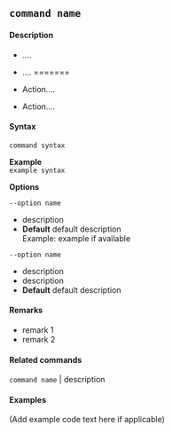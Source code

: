 ## `command name`
#### Description
* <Action> ....

* <Action>....
=======
* Action....  
* Action....  

#### Syntax
`command syntax`  

**Example**  
`example syntax`  

**Options**  

`--option name`

* description  
* **Default**  default description  
Example: example if available

`--option name`

* description  
* description  
* **Default**  default description

#### Remarks
* remark 1  
* remark 2  

#### Related commands
 `command name` | description

#### Examples
(Add example code text here if applicable)
